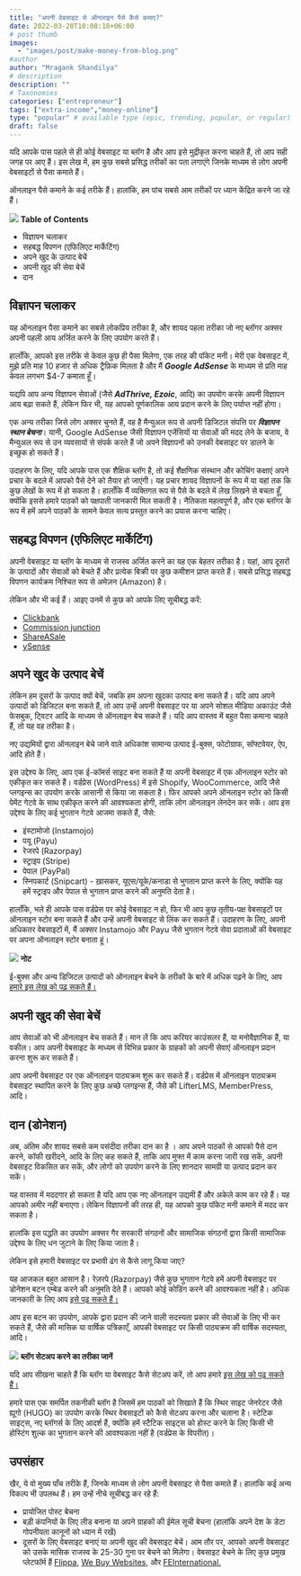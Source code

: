 ```yaml
---
title: "अपनी वेबसाइट से ऑनलाइन पैसे कैसे कमाए?"
date: 2022-03-20T10:08:18+06:00
# post thumb
images:
  - "images/post/make-money-from-blog.png"
#author
author: "Mragank Shandilya"
# description
description: ""
# Taxonomies
categories: ["entrepreneur"]
tags: ["extra-income","money-online"]
type: "popular" # available type (epic, trending, popular, or regular)
draft: false
---
```


यदि आपके पास पहले से ही कोई वेबसाइट या ब्लॉग है और आप इसे मुद्रीकृत करना चाहते हैं, तो आप सही जगह पर आए हैं। इस लेख में, हम कुछ सबसे प्रसिद्ध तरीकों का पता लगाएंगे जिनके माध्यम से लोग अपनी वेबसाइटों से पैसा कमाते हैं।

ऑनलाइन पैसे कमाने के कई तरीके हैं। हालांकि, हम पांच सबसे आम तरीकों पर ध्यान केंद्रित करने जा रहे हैं।

<div class="toc-mak">
<img src="../../../images/pencil.png">
<b>Table of Contents</b>
<ul>
<li>विज्ञापन चलाकर</li>
<li>सहबद्ध विपणन (एफिलिएट मार्केटिंग)</li>
<li>अपने खुद के उत्पाद बेचें</li>
<li>अपनी खुद की सेवा बेचें</li>
<li>दान</li>
</ul>
</div>

## विज्ञापन चलाकर

यह ऑनलाइन पैसा कमाने का सबसे लोकप्रिय तरीका है, और शायद पहला तरीका जो नए ब्लॉगर अक्सर अपनी पहली आय अर्जित करने के लिए उपयोग करते हैं।

हालाँकि, आपको इस तरीके से केवल कुछ ही पैसा मिलेगा, एक तरह की पॉकेट मनी। मेरी एक वेबसाइट में, मुझे प्रति माह 10 हजार से अधिक ट्रैफ़िक मिलता है और मैं ***Google AdSense*** के माध्यम से प्रति माह केवल लगभग $4-7 कमाता हूँ।

यद्यपि आप अन्य विज्ञापन सेवाओं (जैसे ***AdThrive, Ezoic***, आदि) का उपयोग करके अपनी विज्ञापन आय बढ़ा सकते हैं, लेकिन फिर भी, यह आपको पूर्णकालिक आय प्रदान करने के लिए पर्याप्त नहीं होगा।

एक अन्य तरीका जिसे लोग अक्सर चुनते हैं, वह है मैन्युअल रूप से अपनी डिजिटल संपत्ति पर ***विज्ञापन स्थान बेचना***। यानी, Google AdSense जैसी विज्ञापन एजेंसियों या सेवाओं की मदद लेने के बजाय, वे मैन्युअल रूप से उन व्यवसायों से संपर्क करते हैं जो अपने विज्ञापनों को उनकी वेबसाइट पर डालने के इच्छुक हो सकते हैं।

उदाहरण के लिए, यदि आपके पास एक शैक्षिक ब्लॉग है, तो कई शैक्षणिक संस्थान और कोचिंग कक्षाएं अपने प्रचार के बदले में आपको पैसे देने को तैयार हो जाएंगी। यह प्रचार शायद विज्ञापनों के रूप में या यहां तक कि कुछ लेखों के रूप में हो सकता है। हालाँकि मैं व्यक्तिगत रूप से पैसे के बदले में लेख लिखने से बचता हूँ, क्योंकि इससे हमारे पाठकों को पक्षपाती जानकारी मिल सकती है। नैतिकता महत्वपूर्ण है, और एक ब्लॉगर के रूप में हमें अपने पाठकों के सामने केवल सत्य प्रस्तुत करने का प्रयास करना चाहिए।


## सहबद्ध विपणन (एफिलिएट मार्केटिंग)

अपनी वेबसाइट या ब्लॉग के माध्यम से राजस्व अर्जित करने का यह एक बेहतर तरीका है। यहां, आप दूसरों के उत्पादों और सेवाओं को बेचते हैं और प्रत्येक बिक्री पर कुछ कमीशन प्राप्त करते हैं। सबसे प्रसिद्ध सहबद्ध विपणन कार्यक्रम निश्चित रूप से अमेज़न (Amazon) है।

लेकिन और भी कई हैं। आइए उनमें से कुछ को आपके लिए सूचीबद्ध करें:
* <a href="https://www.clickbank.com/" target="_blank" title="Clickbank" class="mak-link">Clickbank</a>
* <a href="https://www.cj.com/" target="_blank" title="Commission junction" class="mak-link">Commission junction</a>
* <a href="https://shareasale.com/" target="_blank" title="ShareASale" class="mak-link">ShareASale</a>
* <a href="https://www.ysense.com/" target="_blank" title="ySense" class="mak-link">ySense</a>


## अपने खुद के उत्पाद बेचें

लेकिन हम दूसरों के उत्पाद क्यों बेचें, जबकि हम अपना खुदका उत्पाद बना सकते हैं। यदि आप अपने उत्पादों को डिजिटल बना सकते हैं, तो आप उन्हें अपनी वेबसाइट पर या अपने सोशल मीडिया अकाउंट जैसे फेसबुक, ट्विटर आदि के माध्यम से ऑनलाइन बेच सकते हैं। यदि आप वास्तव में बहुत पैसा कमाना चाहते हैं, तो यह वह तरीका है।

नए उद्यमियों द्वारा ऑनलाइन बेचे जाने वाले अधिकांश सामान्य उत्पाद ई-बुक्स, फोटोग्राफ, सॉफ्टवेयर, ऐप, आदि होते हैं।

इस उद्देश्य के लिए, आप एक ई-कॉमर्स साइट बना सकते हैं या अपनी वेबसाइट में एक ऑनलाइन स्टोर को एकीकृत कर सकते हैं। वर्डप्रेस (WordPress) में इसे Shopify, WooCommerce, आदि जैसे प्लगइन्स का उपयोग करके आसानी से किया जा सकता है। फिर आपको अपने ऑनलाइन स्टोर को किसी पेमेंट गेटवे के साथ एकीकृत करने की आवश्यकता होगी, ताकि लोग ऑनलाइन लेनदेन कर सकें। आप इस उद्देश्य के लिए कई भुगतान गेटवे आजमा सकते हैं, जैसे:
* इंस्टामोजो (Instamojo)
* पयू (Payu)
* रेजरपे (Razorpay)
* स्ट्राइप (Stripe)
* पेपाल (PayPal)
* स्निपकार्ट (Snipcart) - ख़ासकर, यूएस/यूके/कनाडा से भुगतान प्राप्त करने के लिए, क्योंकि यह हमें स्ट्राइप और पेपाल से भुगतान प्राप्त करने की अनुमति देता है।

हालाँकि, भले ही आपके पास वर्डप्रेस पर कोई वेबसाइट न हो, फिर भी आप कुछ तृतीय-पक्ष वेबसाइटों पर ऑनलाइन स्टोर बना सकते हैं और उन्हें अपनी वेबसाइट से लिंक कर सकते हैं। उदाहरण के लिए, अपनी अधिकतर वेबसाइटों में, मैं अक्सर Instamojo और Payu जैसे भुगतान गेटवे सेवा प्रदाताओं की वेबसाइट पर अपना ऑनलाइन स्टोर बनाता हूं।

<div class="toc-mak">
  <img src="../../../images/pencil.png">
  <b>नोट</b><br>

ई-बुक्स और अन्य डिजिटल उत्पादों को ऑनलाइन बेचने के तरीकों के बारे में अधिक पढ़ने के लिए, आप <a href="../how-to-sell-pdfs-online" title="Sell PDFs online" class="mak-link">हमारे इस लेख को पढ़ सकते हैं।</a>
</div>


## अपनी खुद की सेवा बेचें

आप सेवाओं को भी ऑनलाइन बेच सकते हैं। मान लें कि आप करियर काउंसलर हैं, या मनोवैज्ञानिक हैं, या वकील। आप अपनी वेबसाइट के माध्यम से विभिन्न प्रकार के ग्राहकों को अपनी सेवाएं ऑनलाइन प्रदान करना शुरू कर सकते हैं।

आप अपनी वेबसाइट पर एक ऑनलाइन पाठ्यक्रम शुरू कर सकते हैं। वर्डप्रेस में ऑनलाइन पाठ्यक्रम वेबसाइट स्थापित करने के लिए कुछ अच्छे प्लगइन्स हैं, जैसे की LifterLMS, MemberPress, आदि।


## दान (डोनेशन)

अब, अंतिम और शायद सबसे कम पसंदीदा तरीका दान का है । आप अपने पाठकों से आपको पैसे दान करने, कॉफी खरीदने, आदि के लिए कह सकते हैं, ताकि आप मुफ्त में काम करना जारी रख सकें, अपनी वेबसाइट विकसित कर सकें, और लोगों को उपयोग करने के लिए शानदार सामग्री या उत्पाद प्रदान कर सकें।

यह वास्तव में मददगार हो सकता है यदि आप एक नए ऑनलाइन उद्यमी हैं और अकेले काम कर रहे हैं। यह आपको अमीर नहीं बनाएगा। लेकिन विज्ञापनों की तरह ही, यह आपको कुछ पॉकेट मनी कमाने में मदद कर सकता है।

हालांकि इस पद्धति का उपयोग अक्सर गैर सरकारी संगठनों और सामाजिक संगठनों द्वारा किसी सामाजिक उद्देश्य के लिए धन जुटाने के लिए किया जाता है।

लेकिन इसे हमारी वेबसाइट पर प्रभावी ढंग से कैसे लागू किया जाए?

यह आजकल बहुत आसान है। रेज़रपे (Razorpay) जैसे कुछ भुगतान गेटवे हमें अपनी वेबसाइट पर डोनेशन बटन एम्बेड करने की अनुमति देते हैं। आपको कोई कोडिंग करने की आवश्यकता नहीं है। अधिक जानकारी के लिए आप <a href="https://razorpay.com/docs/payment-button/donations/" target="_blank" title="Razorpay" class="mak-link">इसे पढ़ सकते हैं।</a> 

आप इस बटन का उपयोग, आपके द्वारा प्रदान की जाने वाली सदस्यता प्रकार की सेवाओं के लिए भी कर सकते हैं, जैसे की मासिक या वार्षिक पत्रिकाएँ, आपकी वेबसाइट पर किसी पाठ्यक्रम की वार्षिक सदस्यता, आदि।

<div class="toc-mak">
  <img src="../../../images/pencil.png">
  <b>ब्लॉग सेटअप करने का तरीका जानें</b><br>

यदि आप सीखना चाहते हैं कि ब्लॉग या वेबसाइट कैसे सेटअप करें, तो आप हमारे <a href="https://www.cheers2freedom.com/hi/post/how-to-create-a-blog/" target="_blank" title="Setup a blog" class="mak-link">इस लेख को पढ़ सकते हैं।</a> 

हमारे पास एक समर्पित तकनीकी ब्लॉग है जिसमें हम पाठकों को सिखाते हैं कि स्थिर साइट जेनरेटर जैसे ह्यूगो (HUGO) का उपयोग करके स्थिर वेबसाइटों को कैसे सेटअप करना और चलाना है। स्टेटिक साइट्स, नए ब्लॉगर्स के लिए आदर्श हैं, क्योंकि हमें स्टैटिक साइट्स को होस्ट करने के लिए किसी भी होस्टिंग शुल्क का भुगतान करने की आवश्यकता नहीं है (वर्डप्रेस के विपरीत)।
</div>


## उपसंहार 

खैर, ये वो मुख्य पाँच तरीके हैं, जिनके माध्यम से लोग अपनी वेबसाइट से पैसा कमाते हैं। हालांकि कई अन्य विकल्प भी उपलब्ध हैं। हम उन्हें नीचे सूचीबद्ध कर रहे हैं:

* प्रायोजित पोस्ट बेचना
* बड़ी कंपनियों के लिए लीड बनाना या अपने ग्राहकों की ईमेल सूची बेचना (हालांकि अपने देश के डेटा गोपनीयता कानूनों को ध्यान में रखें)
* दूसरों के लिए वेबसाइट बनाएं या अपनी खुद की वेबसाइट बेचें। आम तौर पर, आपको अपनी वेबसाइट को उसके मासिक राजस्व के 25-30 गुना पर बेचने को मिलेगा। वेबसाइट बेचने के लिए कुछ प्रमुख प्लेटफॉर्म हैं <a href="https://flippa.com/" target="_blank" title="Flippa" class="mak-link">Flippa</a>, <a href="https://www.webuywebsites.net/" target="_blank" title="We Buy Websites" class="mak-link">We Buy Websites</a>, और <a href="https://feinternational.com/" target="_blank" title="FEInternational" class="mak-link">FEInternational.</a> 
